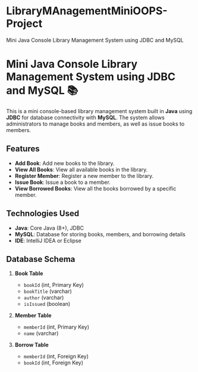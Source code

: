 # LibraryMAnagementMiniOOPS-Project
Mini Java Console Library Management System using JDBC and MySQL
# Mini Java Console Library Management System using JDBC and MySQL 📚

This is a mini console-based library management system built in **Java** using **JDBC** for database connectivity with **MySQL**. The system allows administrators to manage books and members, as well as issue books to members.

## Features
- **Add Book**: Add new books to the library.
- **View All Books**: View all available books in the library.
- **Register Member**: Register a new member to the library.
- **Issue Book**: Issue a book to a member.
- **View Borrowed Books**: View all the books borrowed by a specific member.

## Technologies Used
- **Java**: Core Java (8+), JDBC
- **MySQL**: Database for storing books, members, and borrowing details
- **IDE**: IntelliJ IDEA or Eclipse

## Database Schema

1. **Book Table**
   - `bookId` (int, Primary Key)
   - `bookTitle` (varchar)
   - `author` (varchar)
   - `isIssued` (boolean)

2. **Member Table**
   - `memberId` (int, Primary Key)
   - `name` (varchar)

3. **Borrow Table**
   - `memberId` (int, Foreign Key)
   - `bookId` (int, Foreign Key)
